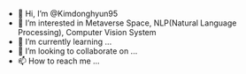 - 👋 Hi, I’m @Kimdonghyun95
- 👀 I’m interested in Metaverse Space, NLP(Natural Language Processing), Computer Vision System
- 🌱 I’m currently learning ...
- 💞️ I’m looking to collaborate on ...
- 📫 How to reach me ...

<!---
Kimdonghyun95/Kimdonghyun95 is a ✨ special ✨ repository because its `README.md` (this file) appears on your GitHub profile.
You can click the Preview link to take a look at your changes.
--->
